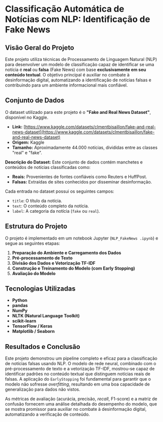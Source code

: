 # Classificação Automática de Notícias com NLP: Identificação de Fake News

## Visão Geral do Projeto

Este projeto utiliza técnicas de Processamento de Linguagem Natural (NLP) para desenvolver um modelo de classificação capaz de identificar se uma notícia é **real** ou **falsa** (Fake News) com base **exclusivamente em seu conteúdo textual**. O objetivo principal é auxiliar no combate à desinformação digital, automatizando a identificação de notícias falsas e contribuindo para um ambiente informacional mais confiável.

## Conjunto de Dados

O dataset utilizado para este projeto é o **"Fake and Real News Dataset"**, disponível no Kaggle.

* **Link:** [https://www.kaggle.com/datasets/clmentbisaillon/fake-and-real-news-dataset](https://www.kaggle.com/datasets/clmentbisaillon/fake-and-real-news-dataset)
* **Origem:** Kaggle
* **Tamanho:** Aproximadamente 44.000 notícias, divididas entre as classes "real" e "fake".

**Descrição do Dataset:**
Este conjunto de dados contém manchetes e conteúdos de notícias classificadas como:
* **Reais:** Provenientes de fontes confiáveis como Reuters e HuffPost.
* **Falsas:** Extraídas de sites conhecidos por disseminar desinformação.

Cada entrada no dataset possui os seguintes campos:
* `title`: O título da notícia.
* `text`: O conteúdo completo da notícia.
* `label`: A categoria da notícia (`fake` ou `real`).

## Estrutura do Projeto

O projeto é implementado em um notebook Jupyter (`NLP_FakeNews .ipynb`) e segue as seguintes etapas:

1.  **Preparação do Ambiente e Carregamento dos Dados**
2.  **Pré-processamento de Texto**
3.  **Divisão dos Dados e Vetorização TF-IDF**
4.  **Construção e Treinamento do Modelo (com Early Stopping)**
5.  **Avaliação do Modelo**

## Tecnologias Utilizadas

* **Python**
* **pandas**
* **NumPy**
* **NLTK (Natural Language Toolkit)**
* **scikit-learn**
* **TensorFlow / Keras**
* **Matplotlib / Seaborn**

## Resultados e Conclusão

Este projeto demonstrou um pipeline completo e eficaz para a classificação de notícias falsas usando NLP. O modelo de rede neural, combinado com o pré-processamento de texto e a vetorização TF-IDF, mostrou-se capaz de identificar padrões no conteúdo textual que distinguem notícias reais de falsas. A aplicação do `EarlyStopping` foi fundamental para garantir que o modelo não sofresse *overfitting*, resultando em uma boa capacidade de generalização para dados não vistos.

As métricas de avaliação (acurácia, precisão, *recall*, F1-score) e a matriz de confusão fornecem uma análise detalhada do desempenho do modelo, que se mostra promissor para auxiliar no combate à desinformação digital, automatizando a verificação de conteúdo.

